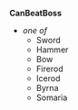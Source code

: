 ﻿**CanBeatBoss**

- *one of*
  - Sword
  - Hammer
  - Bow
  - Firerod
  - Icerod
  - Byrna
  - Somaria

